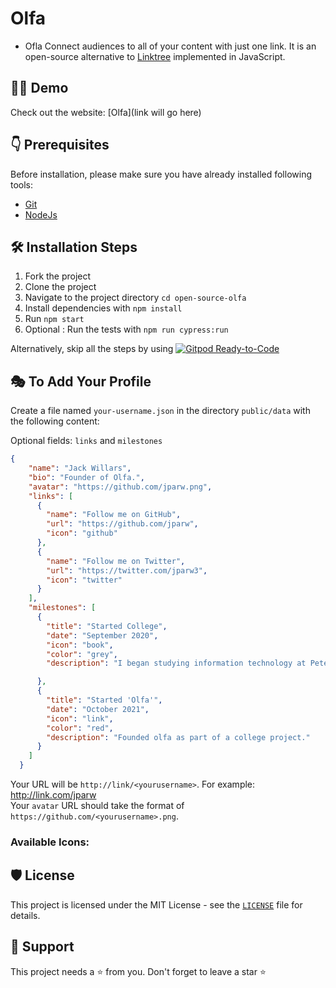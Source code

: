 # Olfa

- Ofla Connect audiences to all of your content with just one link. It is an open-source alternative to [Linktree](https://linktr.ee/) implemented in JavaScript.

## 👨‍💻 Demo

Check out the website: [Olfa](link will go here)

## 👇 Prerequisites

Before installation, please make sure you have already installed following tools:

- [Git](https://git-scm.com/downloads)
- [NodeJs](https://nodejs.org/en/download/)

## 🛠️ Installation Steps

1. Fork the project
2. Clone the project
3. Navigate to the project directory `cd open-source-olfa`
4. Install dependencies with `npm install`
5. Run `npm start`
6. Optional : Run the tests with `npm run cypress:run`

Alternatively, skip all the steps by using [![Gitpod Ready-to-Code](https://img.shields.io/badge/Gitpod-Ready--to--Code-blue?logo=gitpod)](https://gitpod.io/#https://github.com/jparw/open-source-olfa/)

## 🎭 To Add Your Profile

Create a file named `your-username.json` in the directory `public/data` with the following content:

Optional fields: `links` and `milestones`

```json
{
    "name": "Jack Willars",
    "bio": "Founder of Olfa.",
    "avatar": "https://github.com/jparw.png",
    "links": [
      {
        "name": "Follow me on GitHub",
        "url": "https://github.com/jparw",
        "icon": "github"
      },
      {
        "name": "Follow me on Twitter",
        "url": "https://twitter.com/jparw3",
        "icon": "twitter"
      }
    ],
    "milestones": [
      {
        "title": "Started College",
        "date": "September 2020",
        "icon": "book",
        "color": "grey",
        "description": "I began studying information technology at Peterborough college & currently working towards a level 3 diploma."

      },
      {
        "title": "Started 'Olfa'",
        "date": "October 2021",
        "icon": "link",
        "color": "red",
        "description": "Founded olfa as part of a college project."
      }
    ]
  }
```

Your URL will be `http://link/<yourusername>`. For example: <http://link.com/jparw>\
Your `avatar` URL should take the format of `https://github.com/<yourusername>.png`.

### Available Icons:

## 🛡️ License

This project is licensed under the MIT License - see the [`LICENSE`](LICENSE) file for details.

## 🙏 Support

This project needs a ⭐️ from you. Don't forget to leave a star ⭐️
